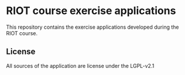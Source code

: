 # RIOT course exercise applications

This repository contains the exercise applications developed during the RIOT
course.

## License

All sources of the application are license under the LGPL-v2.1